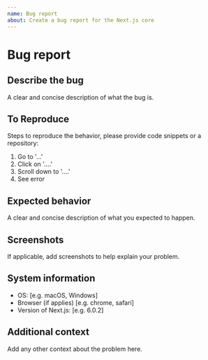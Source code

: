 ```yaml
---
name: Bug report
about: Create a bug report for the Next.js core
---
```


# Bug report

## Describe the bug

A clear and concise description of what the bug is.

## To Reproduce

Steps to reproduce the behavior, please provide code snippets or a repository:
1. Go to '...'
2. Click on '....'
3. Scroll down to '....'
4. See error

## Expected behavior
A clear and concise description of what you expected to happen.

## Screenshots
If applicable, add screenshots to help explain your problem.

## System information
 - OS: [e.g. macOS, Windows]
 - Browser (if applies) [e.g. chrome, safari]
 - Version of Next.js: [e.g. 6.0.2]

## Additional context

Add any other context about the problem here.
